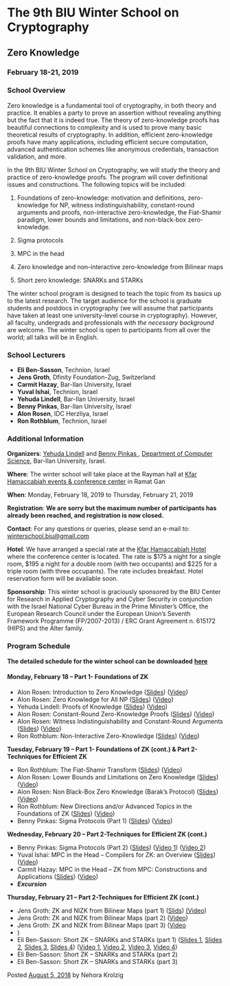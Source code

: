 # The 9th BIU Winter School on Cryptography

## Zero Knowledge

### February 18-21, 2019

### **School Overview**

Zero knowledge is a fundamental tool of cryptography, in both theory and practice. It enables a party to prove an assertion without revealing anything but the fact that it is indeed true. The theory of zero-knowledge proofs has beautiful connections to complexity and is used to prove many basic theoretical results of cryptography. In addition, efficient zero-knowledge proofs have many applications, including efficient secure computation, advanced authentication schemes like anonymous credentials, transaction validation, and more.

In the 9th BIU Winter School on Cryptography, we will study the theory and practice of zero-knowledge proofs. The program will cover definitional issues and constructions. The following topics will be included:

1) Foundations of zero-knowledge: motivation and definitions, zero-knowledge for NP, witness indistinguishability, constant-round arguments and proofs, non-interactive zero-knowledge, the Fiat-Shamir paradigm, lower bounds and limitations, and non-black-box zero-knowledge.

2) Sigma protocols

3) MPC in the head

4) Zero knowledge and non-interactive zero-knowledge from Bilinear maps

5) Short zero knowledge: SNARKs and STARKs

The winter school program is designed to teach the topic from its basics up to the latest research. The target audience for the school is graduate students and postdocs in cryptography (we will assume that participants have taken at least one university-level course in cryptography). However, all faculty, undergrads and professionals *with the necessary background* are welcome. The winter school is open to participants from all over the world; all talks will be in English.

### **School Lecturers** 

+ **Eli Ben-Sasson**, Technion, Israel
+ **Jens Groth**, Dfinity Foundation-Zug, Switzerland
+ **Carmit Hazay**, Bar-Ilan University, Israel
+ **Yuval Ishai**, Technion, Israel
+ **Yehuda Lindell**, Bar-Ilan University, Israel
+ **Benny Pinkas**, Bar-Ilan University, Israel
+ **Alon Rosen**, IDC Herzliya, Israel
+ **Ron Rothblum**, Technion, Israel

### **Additional Information**

**Organizers**: [Yehuda Lindell](http://www.cs.biu.ac.il/~lindell) and [Benny Pinkas ](http://www.pinkas.net/), [Department of Computer Science](http://www.cs.biu.ac.il/en),  Bar-Ilan University, Israel.

**Where**: The winter school will take place at the Rayman hall at [Kfar Hamaccabiah events & conference center](http://www.kmc-hotel.co.il/?p=104) in Ramat Gan

**When**: Monday, February 18, 2019 to Thursday, February 21, 2019

**Registration**: **We are sorry but the maximum number of participants has already been reached, and registration is now closed.**

**Contact**: For any questions or queries, please send an e-mail to: [winterschool.biu@gmail.com](mailto:winterschool.biu@gmail.com)

**Hotel**: We have arranged a special rate at the [Kfar Hamaccabiah Hotel](http://www.kmc-hotel.co.il/) where the conference center is located. The rate is \$$175$ a night for a single room, \$195 a night for a double room (with two occupants) and \$225 for a triple room (with three occupants). The rate includes breakfast. Hotel reservation form will be available soon.

**Sponsorship**: This winter school is graciously sponsored by the BIU Center for Research in Applied Cryptography and Cyber Security in conjunction with the Israel National Cyber Bureau in the Prime Minister’s Office, the European Research Council under the European Union’s Seventh Framework Programme (FP/2007-2013) / ERC Grant Agreement n. 615172 (HIPS) and the Alter family.

### **Program Schedule**

**The detailed schedule for the winter school can be downloaded** [**here**](http://cyber.biu.ac.il/wp-content/uploads/2018/12/schedule_2019.pdf)

#### **Monday, February 18 – Part 1- Foundations of ZK**

+ Alon Rosen: Introduction to Zero Knowledge ([Slides](http://cyber.biu.ac.il/wp-content/uploads/2018/08/WS-19-1-ZK-intro.pdf)) ([Video](https://www.youtube.com/watch?v=6uGimDYZPMw))
+ Alon Rosen: Zero Knowledge for All NP ([Slides](http://cyber.biu.ac.il/wp-content/uploads/2018/08/WS-19-2-ZK-for-NP.pdf)) ([Video](https://www.youtube.com/watch?v=cQ-BI1WWzjU))
+ Yehuda Lindell: Proofs of Knowledge ([Slides](http://cyber.biu.ac.il/wp-content/uploads/2018/08/WS-19-3-ZKPOK_D1-5.pdf)) ([Video](https://www.youtube.com/watch?time_continue=1&v=RvGsjnoYRRg))
+ Alon Rosen: Constant-Round Zero-Knowledge Proofs ([Slides](http://cyber.biu.ac.il/wp-content/uploads/2018/08/WS-19-4-constant-round-ZK-for-NP.pdf)) ([Video](https://www.youtube.com/watch?v=cAI7Iw_bkZs))
+ Alon Rosen: Witness Indistinguishability and Constant-Round Arguments ([Slides](http://cyber.biu.ac.il/wp-content/uploads/2018/08/WS-19-5-WI-and-arguments-for-NP.pdf)) ([Video](https://www.youtube.com/watch?v=5O8ornUVgAQ))
+ Ron Rothblum: Non-Interactive Zero-Knowledge ([Slides](http://cyber.biu.ac.il/wp-content/uploads/2018/08/WS-19-6-NIZK.pdf)) ([Video](https://www.youtube.com/watch?v=dE0KJxxe3xI))

**Tuesday, February 19 – Part 1- Foundations of ZK (cont.) & Part 2-Techniques for Efficient ZK**

+ Ron Rothblum: The Fiat-Shamir Transform ([Slides](http://cyber.biu.ac.il/wp-content/uploads/2018/08/WS-19-7-_fiat_shamir_basic.pdf)) ([Video](https://www.youtube.com/watch?v=9cagVtYstyY))
+ Alon Rosen: Lower Bounds and Limitations on Zero Knowledge ([Slides](http://cyber.biu.ac.il/wp-content/uploads/2018/08/WS-19-8-ZK-lower-bounds-and-limitations.pdf)) ([Video](https://www.youtube.com/watch?v=OAPOzLfDqRg))
+ Alon Rosen: Non Black-Box Zero Knowledge (Barak’s Protocol) ([Slides](http://cyber.biu.ac.il/wp-content/uploads/2018/08/BIU-WS-19-9-non-black-box-ZK.pdf)) ([Video](https://www.youtube.com/watch?v=85gWcuo0jp4))
+ Ron Rothblum: New Directions and/or Advanced Topics in the Foundations of ZK ([Slides](http://cyber.biu.ac.il/wp-content/uploads/2018/08/WS-19-10-fiat_shamir_advanced.pdf)) ([Video](https://www.youtube.com/watch?v=yWq-_hiTgJw))
+ Benny Pinkas: Sigma Protocols (Part 1) ([Slides](http://cyber.biu.ac.il/wp-content/uploads/2018/08/WS-19-11-sigma-protocols-winter-school-2019.pdf)) ([Video](https://www.youtube.com/watch?v=XT1Pad0DM24))

**Wednesday, February 20 – Part 2-Techniques for Efficient ZK (cont.)**

+ Benny Pinkas: Sigma Protocols (Part 2) ([Slides](http://cyber.biu.ac.il/wp-content/uploads/2018/08/WS-19-11-sigma-protocols-winter-school-2019-1.pdf)) ([Video 1](https://www.youtube.com/watch?v=_tGDoys_w5c)) ([Video 2](https://www.youtube.com/watch?v=m-NW75E8JIE))
+ Yuval Ishai: MPC in the Head – Compilers for ZK: an Overview ([Slides](http://cyber.biu.ac.il/wp-content/uploads/2018/08/WS-19-12-Compilers_for_ZK.pdf)) ([Video](https://www.youtube.com/watch?v=nmYM40S0pbo))
+ Carmit Hazay: MPC in the Head – ZK from MPC: Constructions and Applications ([Slides](http://cyber.biu.ac.il/wp-content/uploads/2018/08/WS-19-13-ZK_from_MPC.pdf)) ([Video](https://www.youtube.com/watch?v=etI2rCojn-o))
+ ***Excursion***

**Thursday, February 21 – Part 2-Techniques for Efficient ZK (cont.)**

+ Jens Groth: ZK and NIZK from Bilinear Maps (part 1) ([Slids](https://cyber.biu.ac.il/wp-content/uploads/2019/02/BarIlan2019.pdf)) [(Video](https://www.youtube.com/watch?v=_mAKh7LFPOU))
+ Jens Groth: ZK and NIZK from Bilinear Maps (part 2) ([Video](https://www.youtube.com/watch?v=_bT7rq8aweQ))
+ Jens Groth: ZK and NIZK from Bilinear Maps (part 3) ([Video](https://www.youtube.com/watch?v=cmgGxWw2rP4)
+ )
+ Eli Ben-Sasson: Short ZK – SNARKs and STARKs (part 1) ([Slides 1](https://cyber.biu.ac.il/wp-content/uploads/2019/02/1-StarkDEX-BarIlan.pdf), [Slides 2](https://cyber.biu.ac.il/wp-content/uploads/2019/02/2-BarIlan_Feb_2019.pdf), [Slides 3](https://cyber.biu.ac.il/wp-content/uploads/2019/02/3-arithmetization_BarIlanFeb2019.pdf), [Slides 4](https://cyber.biu.ac.il/wp-content/uploads/2019/02/4-ICALP_2018_presentation_BarIlan_2019.pdf)) ([Video 1](https://www.youtube.com/watch?v=qrYPe8k3wjE), [Video 2](https://www.youtube.com/watch?v=7BQqb8S1FA8), [Video 3](https://www.youtube.com/watch?v=93e8HXtij3s), [Video 4](https://www.youtube.com/watch?v=mirxLJ3FQto))
+ Eli Ben-Sasson: Short ZK – SNARKs and STARKs (part 2)
+ Eli Ben-Sasson: Short ZK – SNARKs and STARKs (part 3)

Posted [August 5, 2018](https://cyber.biu.ac.il/event/the-9th-biu-winter-school-on-cryptography/) by Nehora Krolzig
